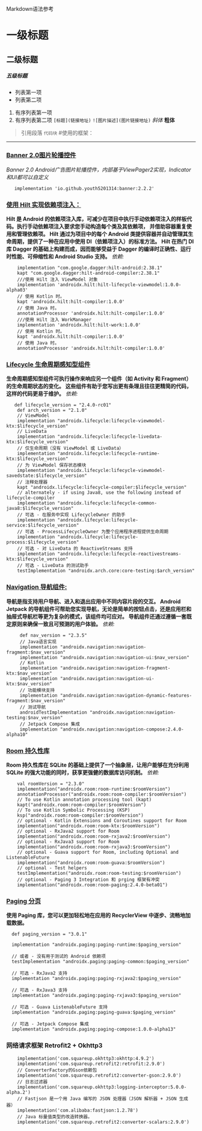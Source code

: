 Markdown语法参考

# 一级标题

## 二级标题

##### 五级标题

- 列表第一项
- 列表第二项

1. 有序列表第一项
2. 有序列表第二项
   `[标题](链接地址)`
   `![图片描述](图片链接地址)`
   *斜体*
   **粗体**

> 引用段落
```代码块```
#使用的框架：
------------

### [Banner 2.0图片轮播控件](https://github.com/youth5201314/banner)

*Banner 2.0 Android广告图片轮播控件，内部基于ViewPager2实现，Indicator和UI都可以自定义*

```
   implementation 'io.github.youth5201314:banner:2.2.2'
```

### [使用 Hilt 实现依赖项注入：](https://developer.android.google.cn/training/dependency-injection/hilt-android?hl=zh_cn)

**Hilt 是 Android 的依赖项注入库，可减少在项目中执行手动依赖项注入的样板代码。执行手动依赖项注入要求您手动构造每个类及其依赖项， 并借助容器重复使用和管理依赖项。 Hilt
通过为项目中的每个 Android 类提供容器并自动管理其生命周期，提供了一种在应用中使用 DI（依赖项注入）的标准方法。 Hilt 在热门 DI 库 Dagger 的基础上构建而成，因而能够受益于
Dagger 的编译时正确性、运行时性能、可伸缩性和 Android Studio 支持。**
*依赖:*

```
    implementation "com.google.dagger:hilt-android:2.38.1"
    kapt "com.google.dagger:hilt-android-compiler:2.38.1"
    ///使用 Hilt 注入 ViewModel 对象
    implementation 'androidx.hilt:hilt-lifecycle-viewmodel:1.0.0-alpha03'
    // 使用 Kotlin 时。
    kapt 'androidx.hilt:hilt-compiler:1.0.0'
    // 使用 Java 时。
    annotationProcessor 'androidx.hilt:hilt-compiler:1.0.0'
    ///使用 Hilt 注入 WorkManager
    implementation 'androidx.hilt:hilt-work:1.0.0'
    // 使用 Kotlin 时。
    kapt 'androidx.hilt:hilt-compiler:1.0.0'
    // 使用 Java 时。
    annotationProcessor 'androidx.hilt:hilt-compiler:1.0.0'
```

### [Lifecycle 生命周期感知型组件](https://developer.android.google.cn/jetpack/androidx/releases/lifecycle#groovy)

**生命周期感知型组件可执行操作来响应另一个组件（如 Activity 和 Fragment）的生命周期状态的变化。 这些组件有助于您写出更有条理且往往更精简的代码，这样的代码更易于维护。**
*依赖:*

``` 
   def lifecycle_version = "2.4.0-rc01"
    def arch_version = "2.1.0"
    // ViewModel
    implementation "androidx.lifecycle:lifecycle-viewmodel-ktx:$lifecycle_version"
    // LiveData
    implementation "androidx.lifecycle:lifecycle-livedata-ktx:$lifecycle_version"
    // 仅生命周期（没有 ViewModel 或 LiveData）
    implementation "androidx.lifecycle:lifecycle-runtime-ktx:$lifecycle_version"
    // 为 ViewModel 保存状态模块
    implementation "androidx.lifecycle:lifecycle-viewmodel-savedstate:$lifecycle_version"
    // 注释处理器
    kapt "androidx.lifecycle:lifecycle-compiler:$lifecycle_version"
    // alternately - if using Java8, use the following instead of lifecycle-compiler
    implementation "androidx.lifecycle:lifecycle-common-java8:$lifecycle_version"
    // 可选 - 在服务中实现 LifecycleOwner 的助手
    implementation "androidx.lifecycle:lifecycle-service:$lifecycle_version"
    // 可选 - ProcessLifecycleOwner 为整个应用程序进程提供生命周期
    implementation "androidx.lifecycle:lifecycle-process:$lifecycle_version"
    // 可选 - 对 LiveData 的 ReactiveStreams 支持
    implementation "androidx.lifecycle:lifecycle-reactivestreams-ktx:$lifecycle_version"
    // 可选 - LiveData 的测试助手
    testImplementation "androidx.arch.core:core-testing:$arch_version"
```

### [Navigation 导航组件:](https://developer.android.google.cn/guide/navigation/navigation-getting-started#groovy)

**导航是指支持用户导航、进入和退出应用中不同内容片段的交互。 Android Jetpack
的导航组件可帮助您实现导航，无论是简单的按钮点击，还是应用栏和抽屉式导航栏等更为复杂的模式，该组件均可应对。 导航组件还通过遵循一套既定原则来确保一致且可预测的用户体验。**
*依赖:*

```
     def nav_version = "2.3.5"
     // Java语言实现
     implementation "androidx.navigation:navigation-fragment:$nav_version"
     implementation "androidx.navigation:navigation-ui:$nav_version"
     // Kotlin
     implementation "androidx.navigation:navigation-fragment-ktx:$nav_version"
     implementation "androidx.navigation:navigation-ui-ktx:$nav_version"
     // 功能模块支持
     implementation "androidx.navigation:navigation-dynamic-features-fragment:$nav_version"
     // 测试导航
     androidTestImplementation "androidx.navigation:navigation-testing:$nav_version"
     // Jetpack Compose 集成
     implementation "androidx.navigation:navigation-compose:2.4.0-alpha10"
```

### [Room 持久性库](https://developer.android.google.cn/jetpack/androidx/releases/room#groovy)

**Room 持久性库在 SQLite 的基础上提供了一个抽象层，让用户能够在充分利用 SQLite 的强大功能的同时，获享更强健的数据库访问机制。**
*依赖:*

```
    val roomVersion = "2.3.0"
    implementation("androidx.room:room-runtime:$roomVersion")
    annotationProcessor("androidx.room:room-compiler:$roomVersion")
    // To use Kotlin annotation processing tool (kapt)
    kapt("androidx.room:room-compiler:$roomVersion")
    // To use Kotlin Symbolic Processing (KSP)
    ksp("androidx.room:room-compiler:$roomVersion")
    // optional - Kotlin Extensions and Coroutines support for Room
    implementation("androidx.room:room-ktx:$roomVersion")
    // optional - RxJava2 support for Room
    implementation("androidx.room:room-rxjava2:$roomVersion")
    // optional - RxJava3 support for Room
    implementation("androidx.room:room-rxjava3:$roomVersion")
    // optional - Guava support for Room, including Optional and ListenableFuture
    implementation("androidx.room:room-guava:$roomVersion")
    // optional - Test helpers
    testImplementation("androidx.room:room-testing:$roomVersion")
    // optional - Paging 3 Integration 和 prging 框架有冲突 
    implementation("androidx.room:room-paging:2.4.0-beta01")
```

### [Paging 分页](https://developer.android.google.cn/jetpack/androidx/releases/paging?hl=zh_cn#3.0.0)

**使用 Paging 库，您可以更加轻松地在应用的 RecyclerView 中逐步、流畅地加载数据。**

```
  def paging_version = "3.0.1"

  implementation "androidx.paging:paging-runtime:$paging_version"

  // 或者 - 没有用于测试的 Android 依赖项
  testImplementation "androidx.paging:paging-common:$paging_version"

  // 可选 - RxJava2 支持
  implementation "androidx.paging:paging-rxjava2:$paging_version"

  // 可选 - RxJava3 支持
  implementation "androidx.paging:paging-rxjava3:$paging_version"

  // 可选 - Guava ListenableFuture 支持
  implementation "androidx.paging:paging-guava:$paging_version"

  // 可选 - Jetpack Compose 集成
  implementation "androidx.paging:paging-compose:1.0.0-alpha13"
```

### 网络请求框架 Retrofit2 + Okhttp3

```
    implementation('com.squareup.okhttp3:okhttp:4.9.2')
    implementation('com.squareup.retrofit2:retrofit:2.9.0')
    // ConverterFactory的Gson依赖包
    implementation('com.squareup.retrofit2:converter-gson:2.9.0')
    // 日志过滤器
    implementation('com.squareup.okhttp3:logging-interceptor:5.0.0-alpha.2')
    // Fastjson 是一个用 Java 编写的 JSON 处理器（JSON 解析器 + JSON 生成器）
    implementation('com.alibaba:fastjson:1.2.78')
    // Java 标量值类型的改造转换器。
    implementation('com.squareup.retrofit2:converter-scalars:2.9.0')
```